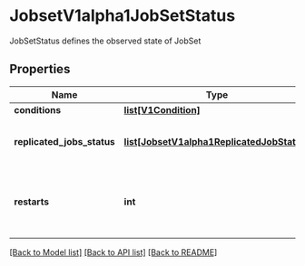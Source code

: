 # JobsetV1alpha1JobSetStatus

JobSetStatus defines the observed state of JobSet
## Properties
Name | Type | Description | Notes
------------ | ------------- | ------------- | -------------
**conditions** | [**list[V1Condition]**](V1Condition.md) |  | [optional] 
**replicated_jobs_status** | [**list[JobsetV1alpha1ReplicatedJobStatus]**](JobsetV1alpha1ReplicatedJobStatus.md) | ReplicatedJobsStatus track the number of JobsReady for each replicatedJob. | [optional] 
**restarts** | **int** | Restarts tracks the number of times the JobSet has restarted (i.e. recreated in case of RecreateAll policy). | [optional] 

[[Back to Model list]](../README.md#documentation-for-models) [[Back to API list]](../README.md#documentation-for-api-endpoints) [[Back to README]](../README.md)


